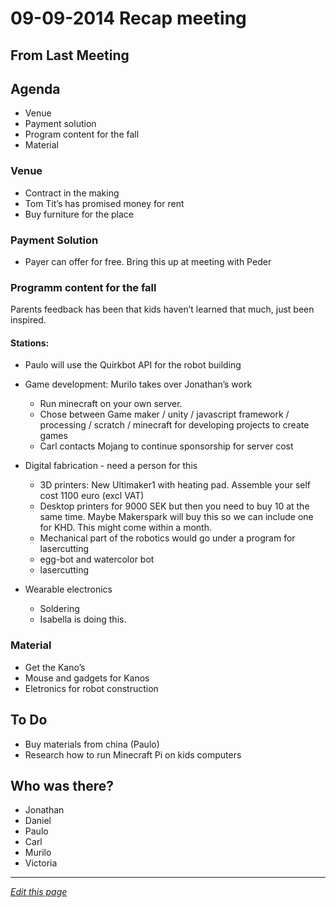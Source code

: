 # 09-09-2014 Recap meeting

## From Last Meeting

## Agenda
* Venue
* Payment solution
* Program content for the fall
* Material

### Venue
- Contract in the making
- Tom Tit’s has promised money for rent
- Buy furniture for the place

### Payment Solution
- Payer can offer for free. Bring this up at meeting with Peder 

### Programm content for the fall
Parents feedback has been that kids haven’t learned that much, just been inspired.

#### Stations:
- Paulo will use the Quirkbot API for the robot building 
- Game development: Murilo takes over Jonathan’s work 
	- Run minecraft on your own server.
	- Chose between Game maker / unity / javascript framework / processing / scratch / minecraft for developing projects to create games 
	- Carl contacts Mojang to continue sponsorship for server cost 


- Digital fabrication - need a person for this
	- 3D printers: New Ultimaker1 with heating pad. Assemble your self cost 1100 euro (excl VAT)
	- Desktop printers for 9000 SEK but then you need to buy 10 at the same time. Maybe Makerspark will buy this so we can include one for KHD. This might come within a month. 
	- Mechanical part of the robotics would go under a program for lasercutting 
	- egg-bot and watercolor bot
	- lasercutting

- Wearable electronics
	- Soldering
	- Isabella is doing this.

### Material
- Get the Kano’s
- Mouse and gadgets for Kanos
- Eletronics for robot construction

## To Do
- Buy materials from china (Paulo)
- Research how to run Minecraft Pi on kids computers

## Who was there?
* Jonathan
* Daniel
* Paulo
* Carl
* Murilo
* Victoria

------
*[Edit this page](https://github.com/KidsHackDay/wiki/edit/gh-pages/meetings/09-09-2014.md)*
